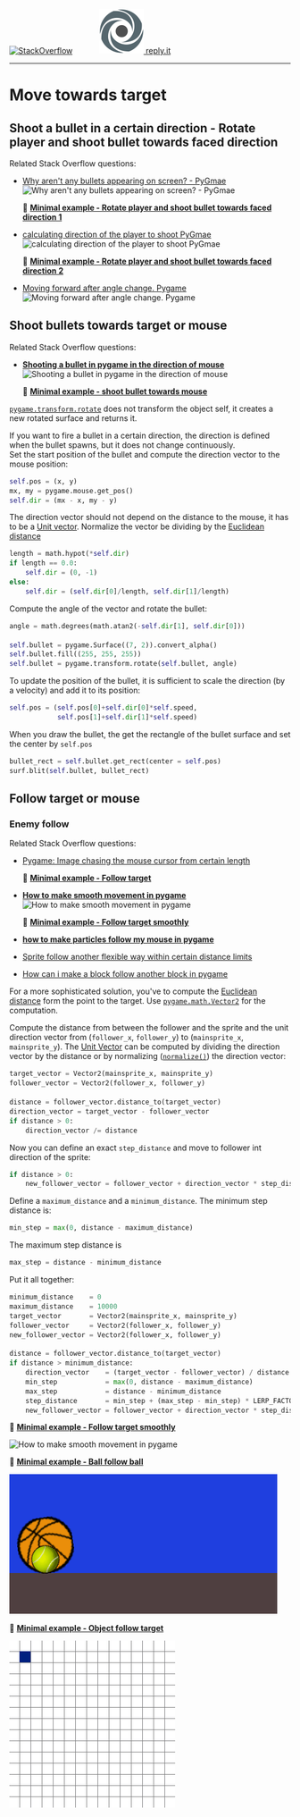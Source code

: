 [![StackOverflow](https://stackexchange.com/users/flair/7322082.png)](https://stackoverflow.com/users/5577765/rabbid76?tab=profile) &nbsp;&nbsp;&nbsp;&nbsp;&nbsp;&nbsp;&nbsp;&nbsp;&nbsp;&nbsp; [![reply.it](../../resource/logo/Repl_it_logo_80.png) reply.it](https://repl.it/repls/folder/PyGame%20Examples)

---

# Move towards target

## Shoot a bullet in a certain direction - Rotate player and shoot bullet towards faced direction

Related Stack Overflow questions:

- [Why aren't any bullets appearing on screen? - PyGmae](https://stackoverflow.com/questions/59126785/why-arent-any-bullets-appearing-on-screen-pygame)  
  ![Why aren't any bullets appearing on screen? - PyGmae](https://i.stack.imgur.com/zGoZr.gif)

  :scroll: **[Minimal example - Rotate player and shoot bullet towards faced direction 1](../../examples/minimal_examples/pygame_minimal_rotate_to_target_fire_bullet_1.py)**

- [calculating direction of the player to shoot PyGmae](https://stackoverflow.com/questions/60464828/calculating-direction-of-the-player-to-shoot-pygame/60465212#60465212)  
  ![calculating direction of the player to shoot PyGmae](https://i.stack.imgur.com/3F8Mt.gif)

  :scroll: **[Minimal example - Rotate player and shoot bullet towards faced direction 2](../../examples/minimal_examples/pygame_minimal_rotate_to_target_fire_bullet_2.py)**

- [Moving forward after angle change. Pygame](https://stackoverflow.com/questions/61106297/moving-forward-after-angle-change-pygame/61106823#61106823)  
  ![Moving forward after angle change. Pygame](https://i.stack.imgur.com/A7RFW.gif)

## Shoot bullets towards target or mouse

Related Stack Overflow questions:

- **[Shooting a bullet in pygame in the direction of mouse](https://stackoverflow.com/questions/59977052/shooting-a-bullet-in-pygame-in-the-direction-of-mouse/59980344#59980344)**  
  ![Shooting a bullet in pygame in the direction of mouse](https://i.stack.imgur.com/oyzor.gif)

  :scroll: **[Minimal example - shoot bullet towards mouse](../../examples/minimal_examples/pygame_minimal_move_to_target_fire_bullet_1.py)**

[`pygame.transform.rotate`](https://www.pygame.org/docs/ref/transform.html#pygame.transform.rotate) does not transform the object self, it creates a new rotated surface and returns it.

If you want to fire a bullet in a certain direction, the direction is defined when the bullet spawns, but it does not change continuously.  
Set the start position of the bullet and compute the direction vector to the mouse position:

```py
self.pos = (x, y)
mx, my = pygame.mouse.get_pos()
self.dir = (mx - x, my - y)
```

The direction vector should not depend on the distance to the mouse, it has to be a [Unit vector](https://en.wikipedia.org/wiki/Unit_vector).
Normalize the vector be dividing by the [Euclidean distance](https://en.wikipedia.org/wiki/Euclidean_distance)

```py
length = math.hypot(*self.dir)
if length == 0.0:
    self.dir = (0, -1)
else:
    self.dir = (self.dir[0]/length, self.dir[1]/length)
```

Compute the angle of the vector and rotate the bullet:

```py
angle = math.degrees(math.atan2(-self.dir[1], self.dir[0]))

self.bullet = pygame.Surface((7, 2)).convert_alpha()
self.bullet.fill((255, 255, 255))
self.bullet = pygame.transform.rotate(self.bullet, angle)
```

To update the position of the bullet, it is sufficient to scale the direction (by a velocity) and add it to its position:

```py
self.pos = (self.pos[0]+self.dir[0]*self.speed,
            self.pos[1]+self.dir[1]*self.speed)
```

When you draw the bullet, the get the rectangle of the bullet surface and set the center by `self.pos`

```py
bullet_rect = self.bullet.get_rect(center = self.pos)
surf.blit(self.bullet, bullet_rect)  
```

## Follow target or mouse

### Enemy follow

Related Stack Overflow questions:

- [Pygame: Image chasing the mouse cursor from certain length](https://stackoverflow.com/questions/55168892/pygame-image-chasing-the-mouse-cursor-from-certain-length)

  :scroll: **[Minimal example - Follow target](../../examples/minimal_examples/_pygame_minimal_move_follow_1.py)**

- **[How to make smooth movement in pygame](https://stackoverflow.com/questions/64087982/how-to-make-smooth-movement-in-pygame/64088747?noredirect=1)**  
  ![How to make smooth movement in pygame](https://i.stack.imgur.com/9HL3b.gif)

  :scroll: **[Minimal example - Follow target smoothly](../../examples/minimal_examples/pygame_minimal_move_follow_smoothly.py)**

- **[how to make particles follow my mouse in pygame](https://stackoverflow.com/questions/63412401/how-to-make-particles-follow-my-mouse-in-pygame/63412536#63412536)**
- [Sprite follow another flexible way within certain distance limits](https://stackoverflow.com/questions/60064644/sprite-follow-another-flexible-way-within-certain-distance-limits)
- [How can i make a block follow another block in pygame](https://stackoverflow.com/questions/59799575/how-can-i-make-a-block-follow-another-block-in-pygame/59799746#59799746)

For a more sophisticated solution, you've to compute the [Euclidean distance](https://en.wikipedia.org/wiki/Euclidean_distance) form the point to the target.   Use [`pygame.math.Vector2`](https://www.pygame.org/docs/ref/math.html#pygame.math.Vector2) for the computation.

Compute the distance from between the follower and the sprite and the unit direction vector from (`follower_x`, `follower_y`) to (`mainsprite_x`, `mainsprite_y`). The [Unit Vector](https://en.wikipedia.org/wiki/Unit_vector) can be computed by dividing the direction vector by the distance or by normalizing ([`normalize()`](https://www.pygame.org/docs/ref/math.html#pygame.math.Vector2.normalize)) the direction vector:

```py
target_vector = Vector2(mainsprite_x, mainsprite_y)
follower_vector = Vector2(follower_x, follower_y)

distance = follower_vector.distance_to(target_vector)
direction_vector = target_vector - follower_vector
if distance > 0:
    direction_vector /= distance
```

Now you can define an exact `step_distance` and move to follower int direction of the sprite:

```py
if distance > 0:
    new_follower_vector = follower_vector + direction_vector * step_distance.
```

Define a `maximum_distance` and a `minimum_distance`. The minimum step distance is:

```py
min_step = max(0, distance - maximum_distance)
```

The maximum  step distance is

```py
max_step = distance - minimum_distance
```

Put it all together:

```py
minimum_distance    = 0
maximum_distance    = 10000
target_vector       = Vector2(mainsprite_x, mainsprite_y)
follower_vector     = Vector2(follower_x, follower_y)
new_follower_vector = Vector2(follower_x, follower_y)

distance = follower_vector.distance_to(target_vector)
if distance > minimum_distance:
    direction_vector    = (target_vector - follower_vector) / distance
    min_step            = max(0, distance - maximum_distance)
    max_step            = distance - minimum_distance
    step_distance       = min_step + (max_step - min_step) * LERP_FACTOR
    new_follower_vector = follower_vector + direction_vector * step_distance
```

:scroll: **[Minimal example - Follow target smoothly](../../examples/minimal_examples/pygame_minimal_move_follow_smoothly.py)**

![How to make smooth movement in pygame](https://i.stack.imgur.com/9HL3b.gif)

:scroll: **[Minimal example - Ball follow ball](../../examples/minimal_examples/pygame_minimal_move_follow_2.py)**

![Minimal example - Ball follow ball](../../screenshot/pygame_minimal_move_follow_2.gif)

:scroll: **[Minimal example - Object follow target](../../examples/minimal_examples/pygame_minimal_move_follow_3.py)**

![Minimal example - Object follow target](../../screenshot/pygame_minimal_move_follow_3.gif)
